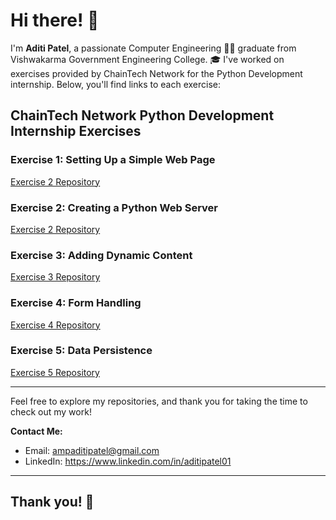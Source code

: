 # Hi there! 👋

I'm **Aditi Patel**, a passionate Computer Engineering 👩‍💻 graduate from Vishwakarma Government Engineering College. 🎓 I've worked on exercises provided by ChainTech Network for the Python Development internship. Below, you'll find links to each exercise:

## ChainTech Network Python Development Internship Exercises

### Exercise 1: Setting Up a Simple Web Page
[Exercise 2 Repository](https://github.com/aditipatelap/ChainTech_Task1)

### Exercise 2: Creating a Python Web Server
[Exercise 2 Repository](#Link)

### Exercise 3: Adding Dynamic Content
[Exercise 3 Repository](#Link)

### Exercise 4: Form Handling
[Exercise 4 Repository](#Link)

### Exercise 5: Data Persistence
[Exercise 5 Repository](#Link)

---

Feel free to explore my repositories, and thank you for taking the time to check out my work!

**Contact Me:**
- Email: [ampaditipatel@gmail.com](mailto:ampaditipatel@gmail.com)
- LinkedIn: https://www.linkedin.com/in/aditipatel01

---

## Thank you! 🙌
